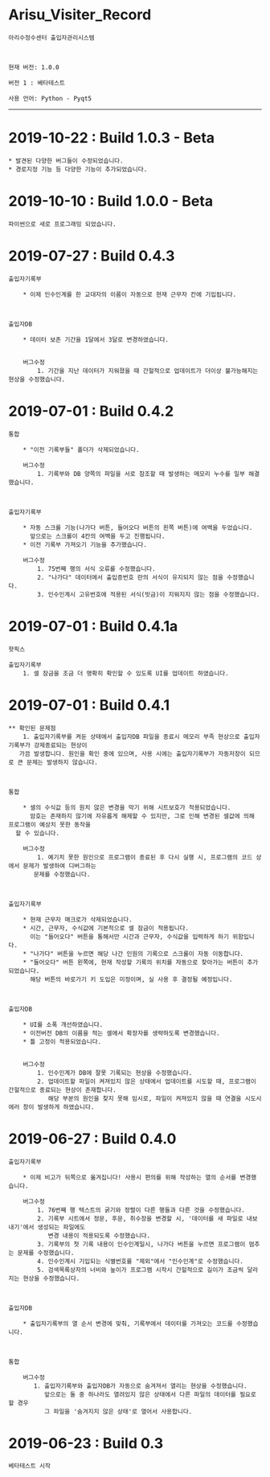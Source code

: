# Arisu_Visiter_Record
	아리수정수센터 출입자관리시스템



	현재 버전: 1.0.0

	버전 1 : 베타테스트

	사용 언어: Python - Pyqt5




------------------------------------------------------------------------------------------------------------------------------------

# 2019-10-22 : Build 1.0.3 - Beta
    * 발견된 다양한 버그들이 수정되었습니다.
    * 경로지정 기능 등 다양한 기능이 추가되었습니다.






# 2019-10-10 : Build 1.0.0 - Beta
    파이썬으로 새로 프로그래밍 되었습니다.





# 2019-07-27 : Build 0.4.3

    출입자기록부
    
        * 이제 인수인계를 한 교대자의 이름이 자동으로 현재 근무자 칸에 기입됩니다.



    출입자DB
    
        * 데이터 보존 기간을 1달에서 3달로 변경하였습니다.
        
        
        버그수정
            1. 기간을 지난 데이터가 지워졌을 때 간헐적으로 업데이트가 더이상 불가능해지는 현상을 수정했습니다.




# 2019-07-01 : Build 0.4.2
 
    통합
    
        * "이전 기록부들" 폴더가 삭제되었습니다.
          
        버그수정
            1. 기록부와 DB 양쪽의 파일을 서로 참조할 때 발생하는 메모리 누수를 일부 해결했습니다.


    
    출입자기록부
    
        * 자동 스크롤 기능(나가다 버튼, 들어오다 버튼의 왼쪽 버튼)에 여백을 두었습니다.
          앞으로는 스크롤이 4칸의 여백을 두고 진행됩니다.
        * 이전 기록부 가져오기 기능을 추가했습니다.
          
        버그수정
            1. 75번째 행의 서식 오류를 수정했습니다.
            2. "나가다" 데이터에서 출입증번호 란의 서식이 유지되지 않는 점을 수정했습니다.
            3. 인수인계시 고유번호에 적용된 서식(빗금)이 지워지지 않는 점을 수정했습니다.




# 2019-07-01 : Build 0.4.1a
    핫픽스
    
    출입자기록부
        1. 셀 잠금을 조금 더 명확히 확인할 수 있도록 UI를 업데이트 하였습니다.




# 2019-07-01 : Build 0.4.1

    ** 확인된 문제점
        1. 출입자기록부를 켜둔 상태에서 출입자DB 파일을 종료시 메모리 부족 현상으로 출입자기록부가 강제종료되는 현상이 
	   가끔 발생합니다. 원인을 확인 중에 있으며, 사용 시에는 출입자기록부가 자동저장이 되므로 큰 문제는 발생하지 않습니다.


    
    통합
    
        * 셀의 수식값 등의 원치 않은 변경을 막기 위해 시트보호가 적용되었습니다. 
          암호는 존재하지 않기에 자유롭게 해제할 수 있지만, 그로 인해 변경된 셀값에 의해 프로그램이 예상치 못한 동작을 
	  할 수 있습니다.
          
        버그수정
            1. 예기치 못한 원인으로 프로그램이 종료된 후 다시 실행 시, 프로그램의 코드 상에서 문제가 발생하여 디버그하는 
	       문제를 수정했습니다.


    
    출입자기록부
    
        * 현재 근무자 매크로가 삭제되었습니다.
        * 시간, 근무자, 수식값에 기본적으로 셀 잠금이 적용됩니다. 
          이는 "들어오다" 버튼을 통해서만 시간과 근무자, 수식값을 입력하게 하기 위함입니다.
        * "나가다" 버튼을 누르면 해당 나간 인원의 기록으로 스크롤이 자동 이동합니다.
        * "들어오다" 버튼 왼쪽에, 현재 작성할 기록의 위치를 자동으로 찾아가는 버튼이 추가되었습니다. 
          해당 버튼의 바로가기 키 도입은 미정이며, 실 사용 후 결정될 예정입니다.
        
    
    
    출입자DB
    
        * UI를 소폭 개선하였습니다.
        * 이전버전 DB의 이름을 적는 셀에서 확장자를 생략하도록 변경했습니다.
        * 틀 고정이 적용되었습니다.
        
        
        버그수정
            1. 인수인계가 DB에 잘못 기록되는 현상을 수정했습니다.
            2. 업데이트할 파일이 켜져있지 않은 상태에서 업데이트를 시도할 때, 프로그램이 간헐적으로 종료되는 현상이 존재합니다.
               해당 부분의 원인을 찾지 못해 임시로, 파일이 켜져있지 않을 때 연결을 시도시 에러 창이 발생하게 하였습니다.




# 2019-06-27 : Build 0.4.0

	출입자기록부

		* 이제 비고가 뒤쪽으로 옮겨집니다! 사용시 편의를 위해 작성하는 열의 순서를 변경했습니다.
	
		버그수정
		    1. 76번째 행 텍스트의 굵기와 정렬이 다른 행들과 다른 것을 수정했습니다.
		    2. 기록부 시트에서 정문, 후문, 취수장을 변경할 시, '데이터를 새 파일로 내보내기'에서 생성되는 파일에도 
		       변경 내용이 적용되도록 수정했습니다.
		    3. 기록부의 첫 기록 내용이 인수인계일시, 나가다 버튼을 누르면 프로그램이 멈추는 문제를 수정했습니다.
		    4. 인수인계시 기입되는 식별번호를 "제외"에서 "인수인계"로 수정했습니다.
		    5. 검색목록상자의 너비와 높이가 프로그램 시작시 간헐적으로 길이가 조금씩 달라지는 현상을 수정했습니다.



	출입자DB

		* 출입자기록부의 열 순서 변경에 맞춰, 기록부에서 데이터를 가져오는 코드를 수정했습니다.



	통합

		버그수정
		   1. 출입자기록부와 출입자DB가 자동으로 숨겨져서 열리는 현상을 수정했습니다. 
		      앞으로는 둘 중 하나라도 열려있지 않은 상태에서 다른 파일의 데이터를 필요로 할 경우 
		      그 파일을 '숨겨지지 않은 상태'로 열어서 사용합니다.



# 2019-06-23 : Build 0.3  
	베타테스트 시작
